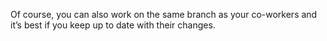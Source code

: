 Of course, you can also work on the same branch as your co-workers
and it’s best if you keep up to date with their changes.
